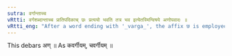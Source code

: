 ```yaml
---
sutra: वर्गान्ताच्च
vRtti: वर्गशब्दान्ताच्च प्रातिपदिकाच् छः प्रत्ययो भवति तत्र भव इत्येतस्मिन्विषये अणोपवादः ॥
vRtti_eng: "After a word ending with '_varga_', the affix छ is employed in the sense of 'what occurs there'."
---
```

This debars अण् ॥ As कवर्गीयम्, चवर्गीयम् ॥
